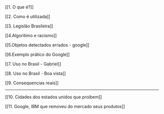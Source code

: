 [[1. O que é?]]

[[2. Como é utilizada]]

[[3. Legislão Brasileira]]


[[4.Algoritimo e racismo]]


[[5.Objetos detectados errados - google]]

[[6.Exemplo prático do Google]]



[[7. Uso no Brasil - Gabriel]]

[[8. Uso no Brasil - Boa vista]]

[[9. Consequencias reais]]



-----
[[10. Cidades dos estados unidos que proibem]]

[[11. Google, IBM que removeu do mercado seus produtos]]

